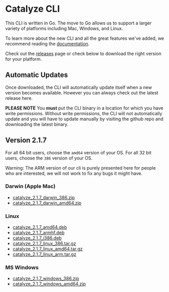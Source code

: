 # Catalyze CLI

This CLI is written in Go. The move to Go allows us to support a larger variety of platforms including Mac, Windows, and Linux.

To learn more about the new CLI and all the great features we've added, we recommend reading the [documentation](https://github.com/catalyzeio/cli/blob/master/Docs.md).

Check out the [releases](https://github.com/catalyzeio/cli/releases) page or check below to download the right version for your platform.

## Automatic Updates

Once downloaded, the CLI will automatically update itself when a new version becomes available. However you can always check out the latest release here.

**PLEASE NOTE** You **must** put the CLI binary in a location for which you have write permissions. Without write permissions, the CLI will not automatically update and you will have to update manually by visiting the github repo and downloading the latest binary.

## Version 2.1.7

For all 64 bit users, choose the `amd64` version of your OS. For all 32 bit users, choose the `386` version of your OS.

Warning: The ARM version of our cli is purely presented here for people who are interested, we will not work to fix any bugs it might have.

### Darwin (Apple Mac)

 * [catalyze\_2.1.7\_darwin\_386.zip](https://github.com/catalyzeio/cli/releases/download/2.1.7/catalyze_2.1.7_darwin_386.zip)
 * [catalyze\_2.1.7\_darwin\_amd64.zip](https://github.com/catalyzeio/cli/releases/download/2.1.7/catalyze_2.1.7_darwin_amd64.zip)

### Linux

 * [catalyze\_2.1.7\_amd64.deb](https://github.com/catalyzeio/cli/releases/download/2.1.7/catalyze_2.1.7_amd64.deb)
 * [catalyze\_2.1.7\_armhf.deb](https://github.com/catalyzeio/cli/releases/download/2.1.7/catalyze_2.1.7_armhf.deb)
 * [catalyze\_2.1.7\_i386.deb](https://github.com/catalyzeio/cli/releases/download/2.1.7/catalyze_2.1.7_i386.deb)
 * [catalyze\_2.1.7\_linux\_386.tar.gz](https://github.com/catalyzeio/cli/releases/download/2.1.7/catalyze_2.1.7_linux_386.tar.gz)
 * [catalyze\_2.1.7\_linux\_amd64.tar.gz](https://github.com/catalyzeio/cli/releases/download/2.1.7/catalyze_2.1.7_linux_amd64.tar.gz)
 * [catalyze\_2.1.7\_linux\_arm.tar.gz](https://github.com/catalyzeio/cli/releases/download/2.1.7/catalyze_2.1.7_linux_arm.tar.gz)

### MS Windows

 * [catalyze\_2.1.7\_windows\_386.zip](https://github.com/catalyzeio/cli/releases/download/2.1.7/catalyze_2.1.7_windows_386.zip)
 * [catalyze\_2.1.7\_windows\_amd64.zip](https://github.com/catalyzeio/cli/releases/download/2.1.7/catalyze_2.1.7_windows_amd64.zip)
